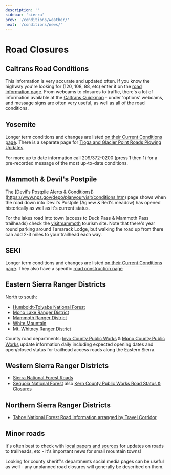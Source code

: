 ```yaml
---
description: ''
sidebar: 'sierra'
prev: '/conditions/weather/'
next: '/conditions/news/'
---
```


# Road Closures

## Caltrans Road Conditions 

This information is very accurate and updated often.  If you know the highway you're looking for (120, 108, 88, etc) enter it on the [road information page](https://roads.dot.ca.gov/roadscell.php). From webcams to closures to traffic, there's a lot of information available at the [Caltrans Quickmap](http://quickmap.dot.ca.gov/) - under 'options' webcams, and message signs are often very useful, as well as all of the road conditions.

## Yosemite

Longer term conditions and changes are listed [on their Current Conditions page](https://www.nps.gov/yose/planyourvisit/conditions.htm). There is a separate page for [Tioga and Glacier Point Roads Plowing Updates](https://www.nps.gov/yose/planyourvisit/tioga.htm).

For more up to date information call 209/372-0200 (press 1 then 1) for a pre-recorded message of the most up-to-date conditions.

## Mammoth & Devil's Postpile

The [Devil's Postpile Alerts & Conditions])(https://www.nps.gov/depo/planyourvisit/conditions.htm) page shows when the road down into Devil's Postpile (Agnew & Red's meadow) has opened historically as well as it's current status.

For the lakes road into town (access to Duck Pass & Mammoth Pass trailheads) check the [visitmammoth](https://www.visitmammoth.com/blogs/activity-road-updates/) tourism site. Note that there's year round parking around Tamarack Lodge, but walking the road up from there can add 2-3 miles to your trailhead each way.

## SEKI

Longer term conditions and changes are listed [on their Current Conditions page](https://www.nps.gov/seki/planyourvisit/conditions.htm). They also have a specific [road construction page](https://www.nps.gov/seki/planyourvisit/road-construction.htm)

## Eastern Sierra Ranger Districts

North to south:
- [Humboldt-Toiyabe National Forest](https://www.fs.usda.gov/detail/htnf/alerts-notices/?cid=fseprd573269)
- [Mono Lake Ranger District](https://www.fs.usda.gov/recarea/inyo/recarea/?recid=20252)
- [Mammoth Ranger District](https://www.fs.usda.gov/recarea/inyo/recarea/?recid=20238)
- [White Mountain](https://www.fs.usda.gov/recarea/inyo/recreation/hiking/recarea/?recid=20230&actid=51)
- [Mt. Whitney Ranger District](https://www.fs.usda.gov/recarea/inyo/recarea/?recid=20258)

County road departments: [Inyo County Public Works](https://www.inyocounty.us/services/public-works/news/inyo-county-road-openclosed-status) & [Mono County Public Works](https://www.monocounty.ca.gov/roads) update information daily including expected opening dates and open/closed status for trailhead access roads along the Eastern Sierra.

## Western Sierra Ranger Districts

- [Sierra National Forest Roads](https://www.fs.usda.gov/detail/sierra/home/?cid=stelprdb5399344)
- [Sequoia National Forest](https://www.fs.usda.gov/detail/sequoia/news-events/?cid=FSEPRD481949) also [Kern County Public Works Road Status & Closures](https://kernpublicworks.com/transportation/road-status-closures/)

## Northern Sierra Ranger Districts
- [Tahoe National Forest Road Information arranged by Travel Corridor](https://www.fs.usda.gov/detail/tahoe/alerts-notices/?cid=stelprdb5299395)

## Minor roads

It's often best to check with [local papers and sources](/resources/local/) for updates on roads to trailheads, etc - it's important news for small mountain towns!

Looking for county sheriff's departments social media pages can be useful as well - any unplanned road closures will generally be described on them.

